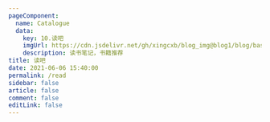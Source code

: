 ```yaml
---
pageComponent:
  name: Catalogue
  data:
    key: 10.读吧
    imgUrl: https://cdn.jsdelivr.net/gh/xingcxb/blog_img@blog1/blog/basic/read.png
    description: 读书笔记，书籍推荐
title: 读吧
date: 2021-06-06 15:40:00
permalink: /read
sidebar: false
article: false
comment: false
editLink: false
---
```

